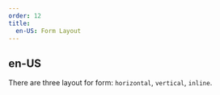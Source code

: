 ```yaml
---
order: 12
title:
  en-US: Form Layout
---
```

## en-US

There are three layout for form: `horizontal`, `vertical`, `inline`.

